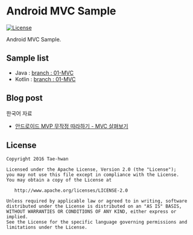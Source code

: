 # Android MVC Sample

[![License](https://img.shields.io/hexpm/l/plug.svg)]()

Android MVC Sample.

## Sample list

- Java : [branch : 01-MVC](https://github.com/taehwandev/AndroidMVPSample/tree/01-mvc/app_java)
- Kotlin : [branch : 01-MVC](https://github.com/taehwandev/AndroidMVPSample/tree/01-mvc/app_kotlin)

## Blog post

한국어 자료
- [안드로이드 MVP 무작정 따라하기 - MVC 살펴보기]()

## License

```
Copyright 2016 Tae-hwan

Licensed under the Apache License, Version 2.0 (the "License");
you may not use this file except in compliance with the License.
You may obtain a copy of the License at

   http://www.apache.org/licenses/LICENSE-2.0

Unless required by applicable law or agreed to in writing, software
distributed under the License is distributed on an "AS IS" BASIS,
WITHOUT WARRANTIES OR CONDITIONS OF ANY KIND, either express or implied.
See the License for the specific language governing permissions and
limitations under the License.
```

